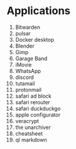 # Applications

1. Bitwarden
2. pulsar
3. Docker desktop
4. Blender
5. Gimp
6. Garage Band
7. iMovie
8. WhatsApp
9. discord
10. tutamail
11. protonmail
12. safari ad block
13. safari rerouter
14. safari duckduckgo
15. apple configurator
16. veracrypt
17. the unarchiver
18. cheatsheet
19. ql markdown
